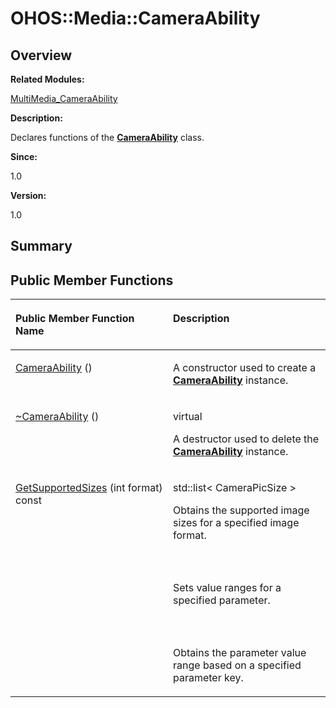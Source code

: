 # OHOS::Media::CameraAbility<a name="EN-US_TOPIC_0000001054879542"></a>

## **Overview**<a name="section1220487301084837"></a>

**Related Modules:**

[MultiMedia\_CameraAbility](multimedia_cameraability.md)

**Description:**

Declares functions of the  **[CameraAbility](ohos-media-cameraability.md)**  class. 

**Since:**

1.0

**Version:**

1.0

## **Summary**<a name="section224602832084837"></a>

## Public Member Functions<a name="pub-methods"></a>

<a name="table934031774084837"></a>
<table><thead align="left"><tr id="row1704003849084837"><th class="cellrowborder" valign="top" width="50%" id="mcps1.1.3.1.1"><p id="p571560253084837"><a name="p571560253084837"></a><a name="p571560253084837"></a>Public Member Function Name</p>
</th>
<th class="cellrowborder" valign="top" width="50%" id="mcps1.1.3.1.2"><p id="p916958293084837"><a name="p916958293084837"></a><a name="p916958293084837"></a>Description</p>
</th>
</tr>
</thead>
<tbody><tr id="row1467395528084837"><td class="cellrowborder" valign="top" width="50%" headers="mcps1.1.3.1.1 "><p id="p2127921478084837"><a name="p2127921478084837"></a><a name="p2127921478084837"></a><a href="multimedia_cameraability.md#ga7f1b94b32f7c7b121ea14b3147788497">CameraAbility</a> ()</p>
</td>
<td class="cellrowborder" valign="top" width="50%" headers="mcps1.1.3.1.2 "><p id="p693982685084837"><a name="p693982685084837"></a><a name="p693982685084837"></a> </p>
<p id="p344374345084837"><a name="p344374345084837"></a><a name="p344374345084837"></a>A constructor used to create a <strong id="b1575747120084837"><a name="b1575747120084837"></a><a name="b1575747120084837"></a><a href="ohos-media-cameraability.md">CameraAbility</a></strong> instance. </p>
</td>
</tr>
<tr id="row1480976884084837"><td class="cellrowborder" valign="top" width="50%" headers="mcps1.1.3.1.1 "><p id="p1429237003084837"><a name="p1429237003084837"></a><a name="p1429237003084837"></a><a href="multimedia_cameraability.md#ga797435bcd10278e33fb7b6f4951f0d7f">~CameraAbility</a> ()</p>
</td>
<td class="cellrowborder" valign="top" width="50%" headers="mcps1.1.3.1.2 "><p id="p1612229612084837"><a name="p1612229612084837"></a><a name="p1612229612084837"></a>virtual </p>
<p id="p1987485968084837"><a name="p1987485968084837"></a><a name="p1987485968084837"></a>A destructor used to delete the <strong id="b2120398111084837"><a name="b2120398111084837"></a><a name="b2120398111084837"></a><a href="ohos-media-cameraability.md">CameraAbility</a></strong> instance. </p>
</td>
</tr>
<tr id="row1247197792084837"><td class="cellrowborder" valign="top" width="50%" headers="mcps1.1.3.1.1 "><p id="p1669534618084837"><a name="p1669534618084837"></a><a name="p1669534618084837"></a><a href="multimedia_cameraability.md#ga840850d531b96cc5a829b257ade3c7e6">GetSupportedSizes</a> (int format) const</p>
</td>
<td class="cellrowborder" valign="top" width="50%" headers="mcps1.1.3.1.2 "><p id="p1073636137084837"><a name="p1073636137084837"></a><a name="p1073636137084837"></a>std::list&lt; CameraPicSize &gt; </p>
<p id="p2124862084084837"><a name="p2124862084084837"></a><a name="p2124862084084837"></a>Obtains the supported image sizes for a specified image format. </p>
</td>
</tr>
<tr id="row1827606529084837"><td class="cellrowborder" valign="top" width="50%" headers="mcps1.1.3.1.1 ">&nbsp;&nbsp;</td>
<td class="cellrowborder" valign="top" width="50%" headers="mcps1.1.3.1.2 ">&nbsp;&nbsp;</td>
</tr>
<tr id="row1711934528084837"><td class="cellrowborder" valign="top" width="50%" headers="mcps1.1.3.1.1 ">&nbsp;&nbsp;</td>
<td class="cellrowborder" valign="top" width="50%" headers="mcps1.1.3.1.2 "><p id="p1076215832084837"><a name="p1076215832084837"></a><a name="p1076215832084837"></a></p>
<p id="p1531874996084837"><a name="p1531874996084837"></a><a name="p1531874996084837"></a>Sets value ranges for a specified parameter. </p>
</td>
</tr>
<tr id="row1003932913084837"><td class="cellrowborder" valign="top" width="50%" headers="mcps1.1.3.1.1 ">&nbsp;&nbsp;</td>
<td class="cellrowborder" valign="top" width="50%" headers="mcps1.1.3.1.2 ">&nbsp;&nbsp;</td>
</tr>
<tr id="row1294748701084837"><td class="cellrowborder" valign="top" width="50%" headers="mcps1.1.3.1.1 ">&nbsp;&nbsp;</td>
<td class="cellrowborder" valign="top" width="50%" headers="mcps1.1.3.1.2 "><p id="p1040183125084837"><a name="p1040183125084837"></a><a name="p1040183125084837"></a></p>
<p id="p779393057084837"><a name="p779393057084837"></a><a name="p779393057084837"></a>Obtains the parameter value range based on a specified parameter key. </p>
</td>
</tr>
</tbody>
</table>

